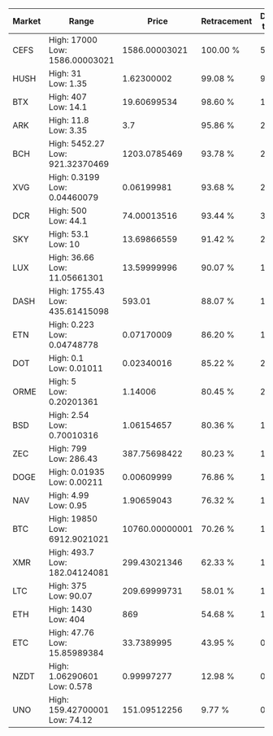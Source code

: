 | Market | Range | Price| Retracement | Doubles to 50% |
| --- | --- | --- | --- | --- |
| CEFS | High: 17000<br />Low: 1586.00003021 | 1586.00003021 | 100.00 % | 5.86 |
| HUSH | High: 31<br />Low: 1.35 | 1.62300002 | 99.08 % | 9.97 |
| BTX | High: 407<br />Low: 14.1 | 19.60699534 | 98.60 % | 10.74 |
| ARK | High: 11.8<br />Low: 3.35 | 3.7 | 95.86 % | 2.05 |
| BCH | High: 5452.27<br />Low: 921.32370469 | 1203.0785469 | 93.78 % | 2.65 |
| XVG | High: 0.3199<br />Low: 0.04460079 | 0.06199981 | 93.68 % | 2.94 |
| DCR | High: 500<br />Low: 44.1 | 74.00013516 | 93.44 % | 3.68 |
| SKY | High: 53.1<br />Low: 10 | 13.69866559 | 91.42 % | 2.30 |
| LUX | High: 36.66<br />Low: 11.05661301 | 13.59999996 | 90.07 % | 1.75 |
| DASH | High: 1755.43<br />Low: 435.61415098 | 593.01 | 88.07 % | 1.85 |
| ETN | High: 0.223<br />Low: 0.04748778 | 0.07170009 | 86.20 % | 1.89 |
| DOT | High: 0.1<br />Low: 0.01011 | 0.02340016 | 85.22 % | 2.35 |
| ORME | High: 5<br />Low: 0.20201361 | 1.14006 | 80.45 % | 2.28 |
| BSD | High: 2.54<br />Low: 0.70010316 | 1.06154657 | 80.36 % | 1.53 |
| ZEC | High: 799<br />Low: 286.43 | 387.75698422 | 80.23 % | 1.40 |
| DOGE | High: 0.01935<br />Low: 0.00211 | 0.00609999 | 76.86 % | 1.76 |
| NAV | High: 4.99<br />Low: 0.95 | 1.90659043 | 76.32 % | 1.56 |
| BTC | High: 19850<br />Low: 6912.9021021 | 10760.00000001 | 70.26 % | 1.24 |
| XMR | High: 493.7<br />Low: 182.04124081 | 299.43021346 | 62.33 % | 1.13 |
| LTC | High: 375<br />Low: 90.07 | 209.69999731 | 58.01 % | 1.11 |
| ETH | High: 1430<br />Low: 404 | 869 | 54.68 % | 1.06 |
| ETC | High: 47.76<br />Low: 15.85989384 | 33.7389995 | 43.95 % | 0.00 |
| NZDT | High: 1.06290601<br />Low: 0.578 | 0.99997277 | 12.98 % | 0.00 |
| UNO | High: 159.42700001<br />Low: 74.12 | 151.09512256 | 9.77 % | 0.00 |
